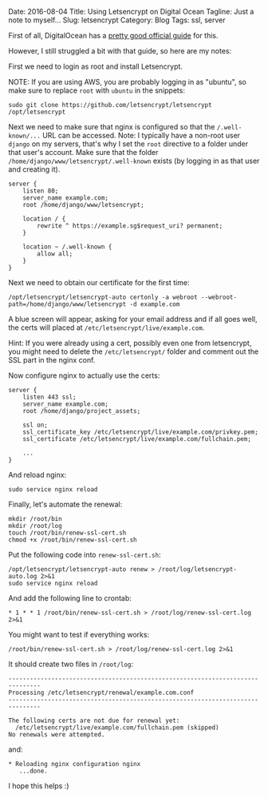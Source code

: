 Date: 2016-08-04
Title: Using Letsencrypt on Digital Ocean
Tagline: Just a note to myself...
Slug: letsencrypt
Category: Blog
Tags: ssl, server

First of all, DigitalOcean has a
[pretty good official guide](https://www.digitalocean.com/community/tutorials/how-to-secure-nginx-with-let-s-encrypt-on-ubuntu-16-04)
for this.

However, I still struggled a bit with that guide, so here are my notes:

First we need to login as root and install Letsencrypt.

NOTE: If you are using AWS, you are probably logging in as "ubuntu", so make
sure to replace `root` with `ubuntu` in the snippets:

```
sudo git clone https://github.com/letsencrypt/letsencrypt /opt/letsencrypt
```

Next we need to make sure that nginx is configured so that the
`/.well-known/...` URL can be accessed. Note: I typically have a non-root
user `django` on my servers, that's why I set the `root` directive to a folder
under that user's account. Make sure that the folder
`/home/django/www/letsencrypt/.well-known` exists (by logging in as that user
and creating it).

```
server {
    listen 80;
    server_name example.com;
    root /home/django/www/letsencrypt;

    location / {
        rewrite ^ https://example.sg$request_uri? permanent;
    }

    location ~ /.well-known {
        allow all;
    }
}
```

Next we need to obtain our certificate for the first time:

```
/opt/letsencrypt/letsencrypt-auto certonly -a webroot --webroot-path=/home/django/www/letsencrypt -d example.com
```

A blue screen will appear, asking for your email address and if all goes well,
the certs will placed at `/etc/letsencrypt/live/example.com`.

Hint: If you were already using a cert, possibly even one from letsencrypt,
you might need to delete the `/etc/letsencrypt/` folder and comment out
the SSL part in the nginx conf.

Now configure nginx to actually use the certs:

```
server {
    listen 443 ssl;
    server_name example.com;
    root /home/django/project_assets;

    ssl on;
    ssl_certificate_key /etc/letsencrypt/live/example.com/privkey.pem;
    ssl_certificate /etc/letsencrypt/live/example.com/fullchain.pem;

    ...
}
```

And reload nginx:

```
sudo service nginx reload
```

Finally, let's automate the renewal:

```
mkdir /root/bin
mkdir /root/log
touch /root/bin/renew-ssl-cert.sh
chmod +x /root/bin/renew-ssl-cert.sh
```

Put the following code into `renew-ssl-cert.sh`:

```
/opt/letsencrypt/letsencrypt-auto renew > /root/log/letsencrypt-auto.log 2>&1
sudo service nginx reload
```

And add the following line to crontab:

```
* 1 * * 1 /root/bin/renew-ssl-cert.sh > /root/log/renew-ssl-cert.log 2>&1
```

You might want to test if everything works:

```
/root/bin/renew-ssl-cert.sh > /root/log/renew-ssl-cert.log 2>&1
```

It should create two files in `/root/log`:

```
-------------------------------------------------------------------------------
Processing /etc/letsencrypt/renewal/example.com.conf
-------------------------------------------------------------------------------

The following certs are not due for renewal yet:
  /etc/letsencrypt/live/example.com/fullchain.pem (skipped)
No renewals were attempted.
```

and:

```
* Reloading nginx configuration nginx
   ...done.
```

I hope this helps :)
